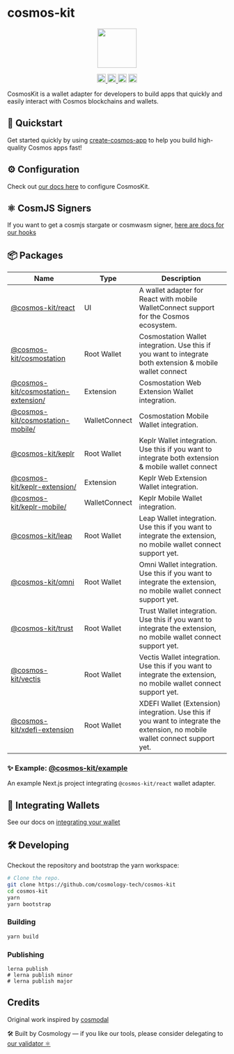 # cosmos-kit

<p align="center" width="100%">
    <img height="90" src="https://user-images.githubusercontent.com/545047/190171432-5526db8f-9952-45ce-a745-bea4302f912b.svg" />
</p>

<p align="center" width="100%">
  <a href="https://github.com/cosmology-tech/cosmos-kit/actions/workflows/run-tests.yml">
    <img height="20" src="https://github.com/cosmology-tech/cosmos-kit/actions/workflows/run-tests.yml/badge.svg" />
  </a>
  <a href="https://www.npmjs.com/package/@cosmos-kit/core">
    <img height="20" src="https://img.shields.io/npm/dt/@cosmos-kit/core" />
  </a>
   <a href="https://github.com/cosmology-tech/cosmos-kit/blob/main/LICENSE"><img height="20" src="https://img.shields.io/badge/license-BSD%203--Clause%20Clear-blue.svg"></a>
   <a href="https://www.npmjs.com/package/@cosmos-kit/core"><img height="20" src="https://img.shields.io/github/package-json/v/cosmology-tech/cosmos-kit?filename=packages%2Fcore%2Fpackage.json"></a>
</p>

CosmosKit is a wallet adapter for developers to build apps that quickly and easily interact with Cosmos blockchains and wallets.

## 🏁 Quickstart

Get started quickly by using [create-cosmos-app](https://github.com/cosmology-tech/create-cosmos-app) to help you build high-quality Cosmos apps fast!

## ⚙️ Configuration

Check out [our docs here](https://docs.cosmoskit.com/get-started) to configure CosmosKit.

## ⚛️ CosmJS Signers

If you want to get a cosmjs stargate or cosmwasm signer, [here are docs for our hooks](https://docs.cosmoskit.com/WalletManager/signing-client)

## 📦 Packages

| Name | Type | Description |
|----|----|----|
| [@cosmos-kit/react](packages/react) | UI | A wallet adapter for React with mobile WalletConnect support for the Cosmos ecosystem. |
| [@cosmos-kit/cosmostation](packages/cosmostation) | Root Wallet | Cosmostation Wallet integration. Use this if you want to integrate both extension & mobile wallet connect |
| [@cosmos-kit/cosmostation-extension/](packages/cosmostation-extension/) | Extension | Cosmostation Web Extension Wallet integration. |
| [@cosmos-kit/cosmostation-mobile/](packages/cosmostation-mobile/) | WalletConnect | Cosmostation Mobile Wallet integration. |
| [@cosmos-kit/keplr](packages/keplr) | Root Wallet | Keplr Wallet integration. Use this if you want to integrate both extension & mobile wallet connect |
| [@cosmos-kit/keplr-extension/](packages/keplr-extension/) | Extension | Keplr Web Extension Wallet integration. |
| [@cosmos-kit/keplr-mobile/](packages/keplr-mobile/) | WalletConnect | Keplr Mobile Wallet integration. |
| [@cosmos-kit/leap](packages/leap) | Root Wallet | Leap Wallet integration. Use this if you want to integrate the extension, no mobile wallet connect support yet. |
| [@cosmos-kit/omni](packages/omni) | Root Wallet | Omni Wallet integration. Use this if you want to integrate the extension, no mobile wallet connect support yet. |
| [@cosmos-kit/trust](packages/trust) | Root Wallet | Trust Wallet integration. Use this if you want to integrate the extension, no mobile wallet connect support yet. |
| [@cosmos-kit/vectis](packages/vectis) | Root Wallet | Vectis Wallet integration. Use this if you want to integrate the extension, no mobile wallet connect support yet. |
| [@cosmos-kit/xdefi-extension](packages/xdefi-extension) | Root Wallet | XDEFI Wallet (Extension) integration. Use this if you want to integrate the extension, no mobile wallet connect support yet. |

### ✨ Example: [@cosmos-kit/example](packages/example)

An example Next.js project integrating `@cosmos-kit/react` wallet adapter.

## 🔌 Integrating Wallets

See our docs on [integrating your wallet](https://docs.cosmoskit.com/integrating-wallets)

## 🛠 Developing

Checkout the repository and bootstrap the yarn workspace:

```sh
# Clone the repo.
git clone https://github.com/cosmology-tech/cosmos-kit
cd cosmos-kit
yarn
yarn bootstrap
```

### Building

```sh
yarn build
```

### Publishing

```
lerna publish
# lerna publish minor
# lerna publish major
```

## Credits

Original work inspired by [cosmodal](https://github.com/chainapsis/cosmodal)

🛠 Built by Cosmology — if you like our tools, please consider delegating to [our validator ⚛️](https://cosmology.tech/validator)

